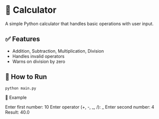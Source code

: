 # 🔢 Calculator

A simple Python calculator that handles basic operations with user input.

## ✅ Features

- Addition, Subtraction, Multiplication, Division
- Handles invalid operators
- Warns on division by zero

## 🚀 How to Run

```bash
python main.py
```

📌 Example

Enter first number: 10
Enter operator (+, -, _, /): _
Enter second number: 4
Result: 40.0
